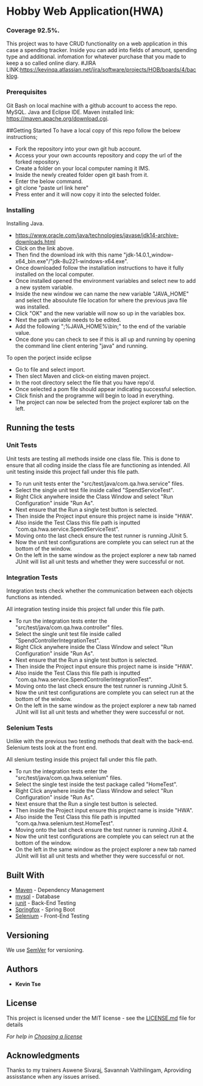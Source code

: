 # Hobby Web Application(HWA)
### Coverage 92.5%.
This project was to have CRUD functionality on a web application in this case a spending tracker. 
Inside you can add into fields of amount, spending type and additional. 
infomation for whatever purchase that you made to keep a so called online diary. 
#JIRA LINK:https://kevinqa.atlassian.net/jira/software/projects/HOB/boards/4/backlog.


### Prerequisites

Git Bash on local machine with a github account to access the repo.
MySQL.
Java and Eclipse IDE.
Maven installed link: https://maven.apache.org/download.cgi.

##Getting Started
To have a local copy of this repo follow the beloew instructions;
* Fork the repository into your own git hub account.
* Access your your own accounts repository and copy the url of the forked repository.
* Create a folder on your local computer naming it IMS.
* Inside the newly created folder open git bash from it.
* Enter the below command.
* git clone "paste url link here"
* Press enter and it will now copy it into the selected folder. 

### Installing
Installing Java.
* https://www.oracle.com/java/technologies/javase/jdk14-archive-downloads.html
* Click on the link above. 
* Then find the download ink with this name "jdk-14.0.1_window-x64_bin.exe"/"jdk-8u221-windows-x64.exe".
* Once downloaded follow the installation instructions to have it fully installed on the local computer.
* Once installed opened the environment variables and select new to add a new system variable.
* Inside the new window we can name the new variable "JAVA_HOME" and select the absoulute file location for where the previous java file was installed.
* Click "OK" and the new variable will now so up in the variables box.
* Next the path variable needs to be edited.
* Add the following ";%JAVA_HOME%\bin;" to the end of the variable value.
* Once done you can check to see if this is all up and running by opening the command line client entering "java" and running. 



To open the porject inside eclipse
* Go to file and select import.
* Then slect Maven and click-on eisting maven project.
* In the root directory select the file that you have repo'd.
* Once selected a pom file should appear indicating successful selection. 
* Click finish and the programme will begin to load in everything.
* The project can now be selected from the project explorer tab on the left.

## Running the tests

### Unit Tests 

Unit tests are testing all methods inside one class file. This is done to ensure that all coding inside the class file are functioning as intended.
All unit testing inside this project fall under this file path. 
* To run unit tests enter the "src/test/java/com.qa.hwa.service" files. 
* Select the single unit test file inside called "SpendServiceTest".
* Right Click anywhere inside the Class Window and select "Run Configuration" inside "Run As". 
* Next ensure that the Run a single test button is selected. 
* Then inside the Project input ensure this project name is inside "HWA". 
* Also inside the Test Class this file path is inputted "com.qa.hwa.service.SpendServiceTest". 
* Moving onto the last check ensure the test runner is running JUnit 5.
* Now the unit test configurations are complete you can select run at the bottom of the window.  
* On the left in the same window as the project explorer a new tab named JUnit will list all unit tests and whether they were successful or not.

### Integration Tests

Integration tests check whether the communication between each objects functions as intended.

All integration testing inside this project fall under this file path. 
* To run the integration tests enter the "src/test/java/com.qa.hwa.controller" files. 
* Select the single unit test file inside called "SpendControllerIntegrationTest".
* Right Click anywhere inside the Class Window and select "Run Configuration" inside "Run As". 
* Next ensure that the Run a single test button is selected. 
* Then inside the Project input ensure this project name is inside "HWA". 
* Also inside the Test Class this file path is inputted "com.qa.hwa.service.SpendControllerIntegrationTest". 
* Moving onto the last check ensure the test runner is running JUnit 5.
* Now the unit test configurations are complete you can select run at the bottom of the window.  
* On the left in the same window as the project explorer a new tab named JUnit will list all unit tests and whether they were successful or not.

### Selenium Tests

Unlike with the previous two testing methods that dealt with the back-end. Selenium tests look at the front end.

All slenium testing inside this project fall under this file path. 
* To run the integration tests enter the "src/test/java/com.qa.hwa.selenium" files. 
* Select the single test inside the test package called "HomeTest".
* Right Click anywhere inside the Class Window and select "Run Configuration" inside "Run As". 
* Next ensure that the Run a single test button is selected. 
* Then inside the Project input ensure this project name is inside "HWA". 
* Also inside the Test Class this file path is inputted "com.qa.hwa.selenium.test.HomeTest". 
* Moving onto the last check ensure the test runner is running JUnit 4.
* Now the unit test configurations are complete you can select run at the bottom of the window.  
* On the left in the same window as the project explorer a new tab named JUnit will list all unit tests and whether they were successful or not.

## Built With

* [Maven](https://maven.apache.org/) - Dependency Management
* [mysql](https://mvnrepository.com/artifact/mysql/mysql-connector-java) - Database 
* [junit](https://mvnrepository.com/artifact/junit/junit) - Back-End Testing
* [Springfox](https://mvnrepository.com/artifact/io.springfox/springfox-boot-starter) - Spring Boot
* [Selenium](https://mvnrepository.com/artifact/org.seleniumhq.selenium/selenium-java) - Front-End Testing 

## Versioning

We use [SemVer](http://semver.org/) for versioning.

## Authors
* **Kevin Tse** 

## License

This project is licensed under the MIT license - see the [LICENSE.md](LICENSE.md) file for details 

*For help in [Choosing a license](https://choosealicense.com/)*

## Acknowledgments

Thanks to my trainers Aswene Sivaraj, Savannah Vaithilingam, Aproviding assisstance when any issues arrised.